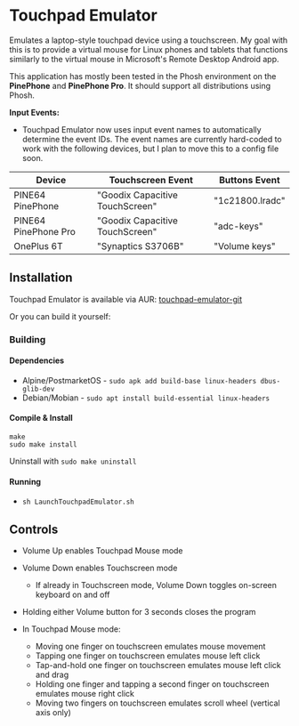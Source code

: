 # Touchpad Emulator

Emulates a laptop-style touchpad device using a touchscreen. My goal with this is to provide a virtual mouse for Linux phones and tablets that functions similarly to the virtual mouse in Microsoft's Remote Desktop Android app.

This application has mostly been tested in the Phosh environment on the **PinePhone** and **PinePhone Pro**. It should support all distributions using Phosh.


**Input Events:**

* Touchpad Emulator now uses input event names to automatically determine the event IDs.  The event names are currently hard-coded to work with the following devices, but I plan to move this to a config file soon.

| Device               | Touchscreen Event               | Buttons Event   |
| -------------------- | ------------------------------- | --------------- |
| PINE64 PinePhone     | "Goodix Capacitive TouchScreen" | "1c21800.lradc" |
| PINE64 PinePhone Pro | "Goodix Capacitive TouchScreen" | "adc-keys"      |
| OnePlus 6T           | "Synaptics S3706B"              | "Volume keys"   |

## Installation

Touchpad Emulator is available via AUR: [touchpad-emulator-git](https://aur.archlinux.org/packages/touchpad-emulator-git)

Or you can build it yourself:

### Building

#### Dependencies

* Alpine/PostmarketOS - `sudo apk add build-base linux-headers dbus-glib-dev`
* Debian/Mobian - `sudo apt install build-essential linux-headers`

#### Compile & Install

```
make
sudo make install
```

Uninstall with `sudo make uninstall`

#### Running

* `sh LaunchTouchpadEmulator.sh`


## Controls

* Volume Up enables Touchpad Mouse mode

* Volume Down enables Touchscreen mode
    * If already in Touchscreen mode, Volume Down toggles on-screen keyboard on and off

* Holding either Volume button for 3 seconds closes the program

* In Touchpad Mouse mode:
    * Moving one finger on touchscreen emulates mouse movement
    * Tapping one finger on touchscreen emulates mouse left click
    * Tap-and-hold one finger on touchscreen emulates mouse left click and drag
    * Holding one finger and tapping a second finger on touchscreen emulates mouse right click
    * Moving two fingers on touchscreen emulates scroll wheel (vertical axis only)
